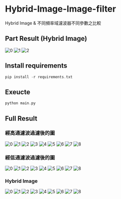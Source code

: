 # Hybrid-Image-Image-filter

Hybrid Image & 不同頻率域濾波器不同參數之比較 <br>
## Part Result (Hybrid Image)
![0](https://user-images.githubusercontent.com/49235533/210935891-535b8eda-8f37-45b7-8774-eb048e975481.jpg)
![1](https://user-images.githubusercontent.com/49235533/210935894-69bbbcd1-255b-4add-afa9-077d7deb5817.jpg)
![2](https://user-images.githubusercontent.com/49235533/210935900-ca72b6ac-7a74-440b-8048-0e5f46d3d756.jpg)

## Install requirements
```C
pip install -r requirements.txt
```

## Exeucte
```C
python main.py
```

## Full Result
### 經高通濾波過濾後的圖
![0](https://user-images.githubusercontent.com/49235533/210935622-b9500371-4090-46cb-ba0e-757b31d141b4.jpg)
![1](https://user-images.githubusercontent.com/49235533/210935632-10380e6d-6d00-43b9-9035-3202fa5f3aa7.jpg)
![2](https://user-images.githubusercontent.com/49235533/210935641-85a4003c-14dc-4be9-9305-d3e419238cf0.jpg)
![3](https://user-images.githubusercontent.com/49235533/210935647-4553a447-eaef-4469-af81-2c6580925e26.jpg)
![4](https://user-images.githubusercontent.com/49235533/210935650-f508c73f-ccab-41f9-b1a7-e9879efaf8c1.jpg)
![5](https://user-images.githubusercontent.com/49235533/210935655-c08e88ac-bd3f-4ba3-a66c-7318e133de1b.jpg)
![6](https://user-images.githubusercontent.com/49235533/210935667-9d698f64-e9b1-4a84-96d5-52cf86849011.jpg)
![7](https://user-images.githubusercontent.com/49235533/210935671-e47b04c9-c036-4bb0-83e7-aecd859d3bc1.jpg)
![8](https://user-images.githubusercontent.com/49235533/210935678-9c041d44-02e3-4d3b-9670-b6beeea0cba8.jpg)
### 經低通濾波過濾後的圖
![0](https://user-images.githubusercontent.com/49235533/210935698-469e483a-7a55-463b-8e65-09ae2bee7553.jpg)
![1](https://user-images.githubusercontent.com/49235533/210935709-cae8e518-287b-48ab-9070-b7cc35e9f95b.jpg)
![2](https://user-images.githubusercontent.com/49235533/210935713-54c0b08f-ffa1-47e2-b8ee-cf245240070a.jpg)
![3](https://user-images.githubusercontent.com/49235533/210935718-db21906f-fdde-4607-90e3-79b3e9ec50d8.jpg)
![4](https://user-images.githubusercontent.com/49235533/210935722-d790e7d5-24ee-4caa-bbc6-217cd14d5f9f.jpg)
![5](https://user-images.githubusercontent.com/49235533/210935724-05615d30-43d8-4863-a988-5b59c006003d.jpg)
![6](https://user-images.githubusercontent.com/49235533/210935728-0de18aca-e8e9-46aa-92b9-7b71c4e2b9c6.jpg)
![7](https://user-images.githubusercontent.com/49235533/210935735-325f6b04-e9aa-432e-978e-f29ab60f21bc.jpg)
![8](https://user-images.githubusercontent.com/49235533/210935737-c6f806dd-b9f2-485a-9efb-d3d62e1cb460.jpg)
### Hybrid Image
![0](https://user-images.githubusercontent.com/49235533/210935768-0d497098-0b16-4f43-ae07-a00e944d1f15.jpg)
![1](https://user-images.githubusercontent.com/49235533/210935779-5e249bf0-8982-4006-a66c-0b1e03aa16b4.jpg)
![2](https://user-images.githubusercontent.com/49235533/210935785-c1e04ab5-74f2-4a1e-85df-c8f0d0621b3c.jpg)
![3](https://user-images.githubusercontent.com/49235533/210935790-a41734e3-aba6-4fc0-aa33-644693a7190e.jpg)
![4](https://user-images.githubusercontent.com/49235533/210935794-79b13ff0-156b-41d2-82d5-0cae7e8e5f5e.jpg)
![5](https://user-images.githubusercontent.com/49235533/210935797-ff75aa64-97b0-47c1-ab0d-fa87aa7bd927.jpg)
![6](https://user-images.githubusercontent.com/49235533/210935803-0b804f7d-b9b7-4889-8c18-9f0b34cd47f6.jpg)
![7](https://user-images.githubusercontent.com/49235533/210935806-12cc9f57-8776-4ba1-b6c0-482c457a28f0.jpg)
![8](https://user-images.githubusercontent.com/49235533/210935832-28600b16-b02e-43d6-b8cf-0389f4d33678.jpg)








